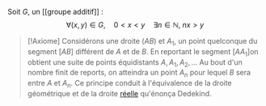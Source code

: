 
Soit $G$, un [[groupe additif]] : $$\forall (x,y)\in G,\quad 0<x<y\quad\exists n\in\mathbb N,~nx>y$$
>[!Axiome]
>Considérons une droite $(AB)$ et $A_1$, un point quelconque du segment $[AB]$ différent de $A$ et de $B$. En reportant le segment $[AA_1]$on obtient une suite de points équidistants $A,A_1,A_2,...$ Au bout d'un nombre finit de reports, on atteindra un point $A_n$ pour lequel $B$ sera entre $A$ et $A_n$. Ce principe conduit à l'équivalence de la droite géométrique et de la droite [réelle](réel) qu'énonça Dedekind. 


